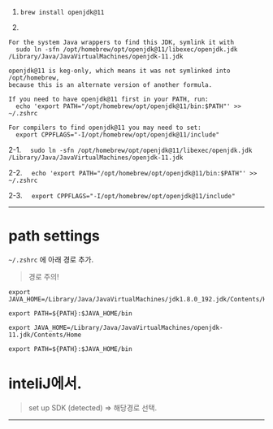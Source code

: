 1. `brew install openjdk@11`

2. 
```
For the system Java wrappers to find this JDK, symlink it with
  sudo ln -sfn /opt/homebrew/opt/openjdk@11/libexec/openjdk.jdk /Library/Java/JavaVirtualMachines/openjdk-11.jdk

openjdk@11 is keg-only, which means it was not symlinked into /opt/homebrew,
because this is an alternate version of another formula.

If you need to have openjdk@11 first in your PATH, run:
  echo 'export PATH="/opt/homebrew/opt/openjdk@11/bin:$PATH"' >> ~/.zshrc

For compilers to find openjdk@11 you may need to set:
  export CPPFLAGS="-I/opt/homebrew/opt/openjdk@11/include"
```

2-1.
`  sudo ln -sfn /opt/homebrew/opt/openjdk@11/libexec/openjdk.jdk /Library/Java/JavaVirtualMachines/openjdk-11.jdk`

2-2.
`  echo 'export PATH="/opt/homebrew/opt/openjdk@11/bin:$PATH"' >> ~/.zshrc`

2-3.
`  export CPPFLAGS="-I/opt/homebrew/opt/openjdk@11/include"`

----
# path settings

`~/.zshrc` 에 아래 경로 추가.


> 경로 주의!
```
export JAVA_HOME=/Library/Java/JavaVirtualMachines/jdk1.8.0_192.jdk/Contents/Home

export PATH=${PATH}:$JAVA_HOME/bin

```

`export JAVA_HOME=/Library/Java/JavaVirtualMachines/openjdk-11.jdk/Contents/Home`

`export PATH=${PATH}:$JAVA_HOME/bin`

<!-- path가 아이텀2랑 꼬이지 않게.. 주의할것 (oh-my-zsh) -->

# inteliJ에서.
> set up SDK (detected) => 해당경로 선택.

----

